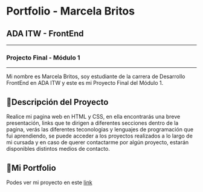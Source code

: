 # Portfolio - Marcela Britos
## ADA ITW - FrontEnd
***
### Projecto Final - Módulo 1
***
Mi nombre es Marcela Britos, soy estudiante de la carrera de Desarrollo FrontEnd en ADA ITW y este es mi Proyecto Final del Módulo 1.

## 📑Descripción del Proyecto 
Realice mi pagina web en HTML y CSS, en ella encontrarás una breve presentación, links que te dirigen a diferentes secciones dentro de la pagina, verás las diferentes teconologias y lenguajes de programación que fui aprendiendo, se puede acceder a los proyectos realizados a lo largo de mi cursada y en caso de querer contactarme por algún proyecto, estarán disponibles distintos medios de contacto. 

## 💼Mi Portfolio
Podes ver mi proyecto en este <a href="https://portfolio-marcela-britos.000webhostapp.com/" target="_blank">link</a>

  
